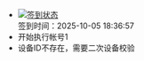 - [![签到状态](https://github.com/p7wm/Cloud189-Actions/actions/workflows/main.yml/badge.svg?branch=main)](https://github.com/p7wm/Cloud189-Actions/actions/workflows/main.yml) <br> 签到时间：2025-10-05 18:36:57
- 开始执行帐号1
- 设备ID不存在，需要二次设备校验
